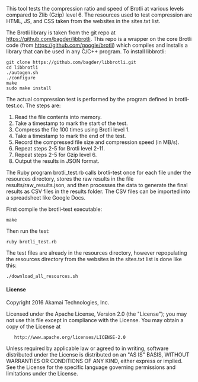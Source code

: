 This tool tests the compression ratio and speed of Brotli at various levels compared to Zlib (Gzip) level 6.
The resources used to test compression are HTML, JS, and CSS taken from the websites in the sites.txt list.

The Brotli library is taken from the git repo at https://github.com/bagder/libbrotli. This repo is a wrapper on the core Brotli code (from https://github.com/google/brotli) which compiles and installs a library that can be used in any C/C++ program.
To install libbrotli:

	git clone https://github.com/bagder/libbrotli.git
	cd libbrotli
	./autogen.sh
	./configure
	make
	sudo make install

The actual compression test is performed by the program defined in brotli-test.cc. The steps are:

1. Read the file contents into memory.
2. Take a timestamp to mark the start of the test.
3. Compress the file 100 times using Brotli level 1.
4. Take a timestamp to mark the end of the test.
5. Record the compressed file size and compression speed (in MB/s).
6. Repeat steps 2-5 for Brotli level 2-11.
7. Repeat steps 2-5 for Gzip level 6.
8. Output the results in JSON format.

The Ruby program brotli_test.rb calls brotli-test once for each file under the resources directory, stores the raw results in the file results/raw_results.json, and then processes the data to generate the final results as CSV files in the results folder. The CSV files can be imported into a spreadsheet like Google Docs.

First compile the brotli-test executable:

	make

Then run the test:

	ruby brotli_test.rb

The test files are already in the resources directory, however repopulating the resources directory from the websites in the sites.txt list is done like this:

	./download_all_resources.sh

#### License

Copyright 2016 Akamai Technologies, Inc.

   Licensed under the Apache License, Version 2.0 (the "License");
   you may not use this file except in compliance with the License.
   You may obtain a copy of the License at

       http://www.apache.org/licenses/LICENSE-2.0

   Unless required by applicable law or agreed to in writing, software
   distributed under the License is distributed on an "AS IS" BASIS,
   WITHOUT WARRANTIES OR CONDITIONS OF ANY KIND, either express or implied.
   See the License for the specific language governing permissions and
   limitations under the License.
